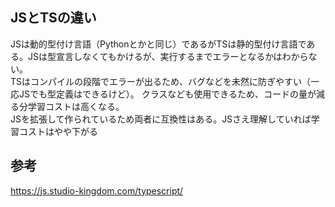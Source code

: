 ## JSとTSの違い
JSは動的型付け言語（Pythonとかと同じ）であるがTSは静的型付け言語である。JSは型宣言しなくてもかけるが、実行するまでエラーとなるかはわからない。  
TSはコンパイルの段階でエラーが出るため、バグなどを未然に防ぎやすい（一応JSでも型定義はできるけど）。
クラスなども使用できるため、コードの量が減る分学習コストは高くなる。  
JSを拡張して作られているため両者に互換性はある。JSさえ理解していれば学習コストはやや下がる



## 参考
https://js.studio-kingdom.com/typescript/
